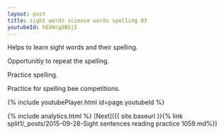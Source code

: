 ```yaml
---
layout: post
title: sight words science words spelling 83
youtubeId: hEXHcg8B5jI
---
```

 
 
Helps to learn sight words and their spelling.

Opportunitiy to repeat the spelling. 

Practice spelling. 
 
Practice for spelling bee competitions. 
 
{% include youtubePlayer.html id=page.youtubeId %}
 
 
{% include analytics.html %} 
[Next]({{ site.baseurl }}{% link  split1/_posts/2015-09-28-Sight sentences reading practice 1059.md%})
 
